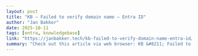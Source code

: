 ```yaml
---
layout: post
title: "KB – Failed to verify domain name – Entra ID"
author: "Jan Bakker"
date: 2025-10-11
tags: [entra, knowledgebase]
link: "https://janbakker.tech/kb-failed-to-verify-domain-name-entra-id/"
summary: "Check out this article via web browser: KB &#8211; Failed to verify domain name &#8211; Entra ID This is a knowledge base item. Hope it will help you someday. The issue When adding a custom domain ..."
---
```

